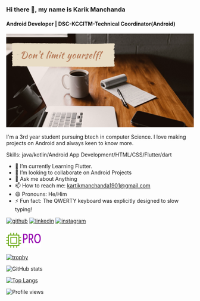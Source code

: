 ### Hi there 👋, my name is Karik Manchanda
#### Android Developer | DSC-KCCITM-Technical Coordinator(Android)
![Android Developer | DSC-KCCITM-Technical Coordinator(Android)](https://github.com/kartik-manchanda/kartik-manchanda/blob/master/banner.png)

I'm a 3rd year student pursuing btech in computer Science.
I love making projects on Android and always keen to know more.

Skills: java/kotlin/Android App Development/HTML/CSS/Flutter/dart

- 🔭 I’m currently Learning Flutter. 
- 👯 I’m looking to collaborate on Android Projects 
- 💬 Ask me about Anything 
- 📫 How to reach me: kartikmanchanda1901@gmail.com 
- 😄 Pronouns: He/Him 
- ⚡ Fun fact: The QWERTY keyboard was explicitly designed to slow typing! 


[<img src='https://cdn.jsdelivr.net/npm/simple-icons@3.0.1/icons/github.svg' alt='github' height='40'>](https://github.com/kartik-manchanda)  [<img src='https://cdn.jsdelivr.net/npm/simple-icons@3.0.1/icons/linkedin.svg' alt='linkedin' height='40'>](https://www.linkedin.com/in/kartik-manchanda-6745b6195//)  [<img src='https://cdn.jsdelivr.net/npm/simple-icons@3.0.1/icons/instagram.svg' alt='instagram' height='40'>](https://www.instagram.com/__kartik_19/?hl=en/)  

<a href='https://docs.github.com/en/developers'><img src='https://raw.githubusercontent.com/acervenky/animated-github-badges/master/assets/devbadge.gif' width='40' height='40'></a> <a href='https://github.com/pricing'><img src='https://raw.githubusercontent.com/acervenky/animated-github-badges/master/assets/pro.gif' width='50' height='50'></a>

[![trophy](https://github-profile-trophy.vercel.app/?username=https://github.com/kartik-manchanda)](https://github.com/ryo-ma/github-profile-trophy)

![GitHub stats](https://github-readme-stats.vercel.app/api?username=https://github.com/kartik-manchanda&show_icons=true)  

[![Top Langs](https://github-readme-stats.vercel.app/api/top-langs/?username=https://github.com/kartik-manchanda)](https://github.com/anuraghazra/github-readme-stats)

![Profile views](https://gpvc.arturio.dev/https://github.com/kartik-manchanda)
